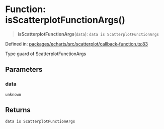 # Function: isScatterplotFunctionArgs()

> **isScatterplotFunctionArgs**(`data`): `data is ScatterplotFunctionArgs`

Defined in: [packages/echarts/src/scatterplot/callback-function.ts:83](https://github.com/GeoDaCenter/openassistant/blob/522ecb744b2b3ea1ecebec02c21c19736abe51ae/packages/echarts/src/scatterplot/callback-function.ts#L83)

Type guard of ScatterplotFunctionArgs

## Parameters

### data

`unknown`

## Returns

`data is ScatterplotFunctionArgs`

